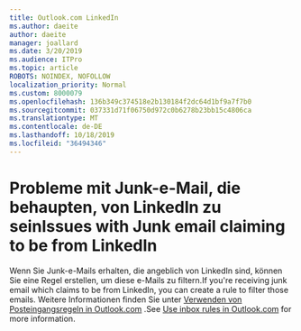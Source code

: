 ```yaml
---
title: Outlook.com LinkedIn
ms.author: daeite
author: daeite
manager: joallard
ms.date: 3/20/2019
ms.audience: ITPro
ms.topic: article
ROBOTS: NOINDEX, NOFOLLOW
localization_priority: Normal
ms.custom: 8000079
ms.openlocfilehash: 136b349c374518e2b130184f2dc64d1bf9a7f7b0
ms.sourcegitcommit: 037331d71f06750d972c0b6278b23bb15c4806ca
ms.translationtype: MT
ms.contentlocale: de-DE
ms.lasthandoff: 10/18/2019
ms.locfileid: "36494346"
---
```

# <a name="issues-with-junk-email-claiming-to-be-from-linkedin"></a><span data-ttu-id="9bfbd-102">Probleme mit Junk-e-Mail, die behaupten, von LinkedIn zu sein</span><span class="sxs-lookup"><span data-stu-id="9bfbd-102">Issues with Junk email claiming to be from LinkedIn</span></span>

<span data-ttu-id="9bfbd-103">Wenn Sie Junk-e-Mails erhalten, die angeblich von LinkedIn sind, können Sie eine Regel erstellen, um diese e-Mails zu filtern.</span><span class="sxs-lookup"><span data-stu-id="9bfbd-103">If you're receiving junk email which claims to be from LinkedIn, you can create a rule to filter those emails.</span></span>
<span data-ttu-id="9bfbd-104">Weitere Informationen finden Sie unter [Verwenden von Posteingangsregeln in Outlook.com](https://aka.ms/OutlookComInboxRules) .</span><span class="sxs-lookup"><span data-stu-id="9bfbd-104">See [Use inbox rules in Outlook.com](https://aka.ms/OutlookComInboxRules) for more information.</span></span>


